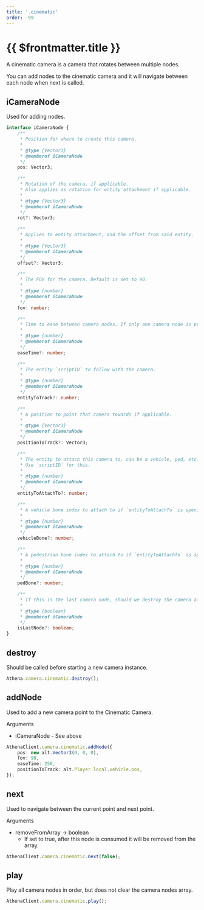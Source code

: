 ```yaml
---
title: '.cinematic'
order: -99
---
```


# {{ $frontmatter.title }}

A cinematic camera is a camera that rotates between multiple nodes.

You can add nodes to the cinematic camera and it will navigate between each node when next is called.

## iCameraNode

Used for adding nodes.

```ts
interface iCameraNode {
    /**
     * Position for where to create this camera.
     *
     * @type {Vector3}
     * @memberof iCameraNode
     */
    pos: Vector3;

    /**
     * Rotation of the camera, if applicable.
     * Also applies as rotation for entity attachment if applicable.
     *
     * @type {Vector3}
     * @memberof iCameraNode
     */
    rot?: Vector3;

    /**
     * Applies to entity attachment, and the offset from said entity.
     *
     * @type {Vector3}
     * @memberof iCameraNode
     */
    offset?: Vector3;

    /**
     * The FOV for the camera. Default is set to 90.
     *
     * @type {number}
     * @memberof iCameraNode
     */
    fov: number;

    /**
     * Time to ease between camera nodes. If only one camera node is present it does not apply.
     *
     * @type {number}
     * @memberof iCameraNode
     */
    easeTime?: number;

    /**
     * The entity `scriptID` to follow with the camera.
     *
     * @type {number}
     * @memberof iCameraNode
     */
    entityToTrack?: number;

    /**
     * A position to point that camera towards if applicable.
     *
     * @type {Vector3}
     * @memberof iCameraNode
     */
    positionToTrack?: Vector3;

    /**
     * The entity to attach this camera to, can be a vehicle, ped, etc.
     * Use `scriptID` for this.
     *
     * @type {number}
     * @memberof iCameraNode
     */
    entityToAttachTo?: number;

    /**
     * A vehicle bone index to attach to if `entityToAttachTo` is specified
     *
     * @type {number}
     * @memberof iCameraNode
     */
    vehicleBone?: number;

    /**
     * A pedestrian bone index to attach to if `entityToAttachTo` is specified
     *
     * @type {number}
     * @memberof iCameraNode
     */
    pedBone?: number;

    /**
     * If this is the last camera node, should we destroy the camera after easeTime?
     *
     * @type {boolean}
     * @memberof iCameraNode
     */
    isLastNode?: boolean;
}
```



## destroy

Should be called before starting a new camera instance.

```ts
Athena.camera.cinematic.destroy();
```

## addNode

Used to add a new camera point to the Cinematic Camera.

Arguments

* iCameraNode - See above

```ts
AthenaClient.camera.cinematic.addNode({
    pos: new alt.Vector3(0, 0, 0),
    fov: 90,
    easeTime: 250,
    positionToTrack: alt.Player.local.vehicle.pos,
});
```

## next

Used to navigate between the current point and next point.

Arguments

* removeFromArray -> boolean
  * If set to true, after this node is consumed it will be removed from the array.

```ts
AthenaClient.camera.cinematic.next(false);
```

## play

Play all camera nodes in order, but does not clear the camera nodes array.

```ts
AthenaClient.camera.cinematic.play();
```